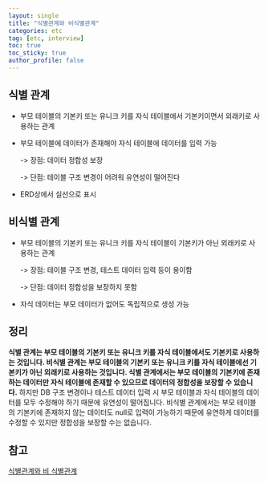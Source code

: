 ```yaml
---
layout: single
title: "식별관계와 비식별관계"
categories: etc
tag: [etc, interview]
toc: true
toc_sticky: true
author_profile: false
---
```

## 식별 관계

* 부모 테이블의 기본키 또는 유니크 키를 자식 테이블에서 기본키이면서 외래키로 사용하는 관계

* 부모 테이블에 데이터가 존재해야 자식 테이블에 데이터를 입력 가능 

  -> 장점: 데이터 정합성 보장

  -> 단점: 테이블 구조 변경이 어려워 유연성이 떨어진다

* ERD상에서 실선으로 표시



## 비식별 관계

* 부모 테이블의 기본키 또는 유니크 키를 자식 테이블이 기본키가 아닌 외래키로 사용하는 관계 

  -> 장점: 테이블 구조 변경, 테스트 데이터 입력 등이 용이함

  -> 단점: 데이터 정합성을 보장하지 못함

*  자식 데이터는 부모 데이터가 없어도 독립적으로 생성 가능



## 정리

**식별 관계는 부모 테이블의 기본키 또는 유니크 키를 자식 테이블에서도 기본키로 사용하는 것입니다. 비식별 관계는 부모 테이블의 기본키 또는 유니크 키를 자식 테이블에선 기본키가 아닌 외래키로 사용하는 것입니다. 식별 관계에서는 부모 테이블의 기본키에 존재하는 데이터만 자식 테이블에 존재할 수 있으므로 데이터의 정합성을 보장할 수 있습니다.** 하지만 DB 구조 변경이나 테스트 데이터 입력 시 부모 테이블과 자식 테이블의 데이터를 모두 수정해야 하기 때문에 유연성이 떨어집니다. 비식별 관계에서는 부모 테이블의 기본키에 존재하지 않는 데이터도 null로 입력이 가능하기 때문에 유연하게 데이터를 수정할 수 있지만 정합성을 보장할 수는 없습니다.



## 참고

<a href="https://deveric.tistory.com/108" target="_blank">식별관계와 비 식별관계</a>

